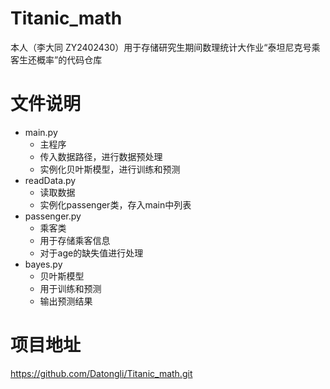 # Titanic_math
本人（李大同 ZY2402430）用于存储研究生期间数理统计大作业“泰坦尼克号乘客生还概率”的代码仓库
# 文件说明
- main.py
  - 主程序
  - 传入数据路径，进行数据预处理
  - 实例化贝叶斯模型，进行训练和预测
- readData.py
  - 读取数据
  - 实例化passenger类，存入main中列表
- passenger.py
  - 乘客类
  - 用于存储乘客信息
  - 对于age的缺失值进行处理
- bayes.py
  - 贝叶斯模型
  - 用于训练和预测
  - 输出预测结果
# 项目地址
https://github.com/Datongli/Titanic_math.git